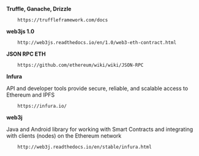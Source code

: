 **Truffle, Ganache, Drizzle**

        https://truffleframework.com/docs

**web3js 1.0**

        http://web3js.readthedocs.io/en/1.0/web3-eth-contract.html

**JSON RPC ETH**


        https://github.com/ethereum/wiki/wiki/JSON-RPC

**Infura**

API and developer tools provide secure, reliable, and scalable access to Ethereum and IPFS

        https://infura.io/

**web3j**

Java and Android library for working with Smart Contracts and integrating with clients (nodes) on the Ethereum network

        http://web3j.readthedocs.io/en/stable/infura.html
